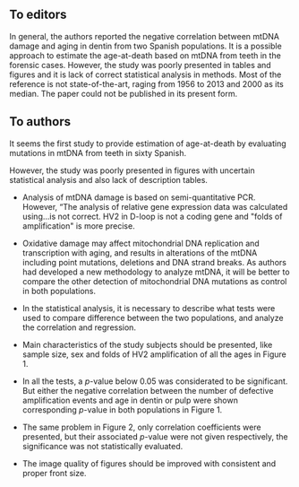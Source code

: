 ## To editors

In general, the authors reported the negative correlation between mtDNA damage and aging in dentin from two Spanish populations. It is a possible approach to estimate the age-at-death based on mtDNA from teeth in the forensic cases. However, the study was poorly presented in tables and figures and it is lack of correct statistical analysis in methods. Most of the reference is not state-of-the-art, raging from 1956 to 2013 and 2000 as its median. The paper could not be published in its present form. 

## To authors

It seems the first study to provide estimation of age-at-death by evaluating mutations in mtDNA from teeth in sixty Spanish. 

However, the study was poorly presented in figures with uncertain statistical analysis and also lack of description tables.

- Analysis of mtDNA damage is based on semi-quantitative PCR. However, “The analysis of relative gene expression data was calculated using...is not correct. HV2 in D-loop is not a coding gene and "folds of amplification" is more precise.

- Oxidative damage may affect mitochondrial DNA replication and transcription with aging, and results in alterations of the mtDNA including point mutations, deletions and DNA strand breaks. As authors had developed a new methodology to analyze mtDNA, it will be better to compare the other detection of mitochondrial DNA mutations as control in both populations.

- In the statistical analysis, it is necessary to describe what tests were used to compare difference between the two populations, and analyze the correlation and regression. 

- Main characteristics of the study subjects should be presented, like sample size, sex and folds of HV2 amplification of all the ages in Figure 1.

- In all the tests, a *p*-value below 0.05 was considerated to be significant. But either the negative correlation between the number of defective amplification events and age in dentin or pulp were shown corresponding *p*-value in both populations in Figure 1. 

- The same problem in Figure 2, only correlation coefficients were presented, but their associated *p*-value were not given respectively, the significance was not statistically evaluated.
 
- The image quality of figures should be improved with consistent and proper front size.
